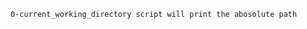 ~~~~~~~~~~~~~~~~~~~~~~~~~~~~~~~~~~~~~~~~~~~~~~~~~~~~~~~~~~~~~~~~~~~~~~~~~~~~~~~
0-current_working_directory script will print the abosolute path
~~~~~~~~~~~~~~~~~~~~~~~~~~~~~~~~~~~~~~~~~~~~~~~~~~~~~~~~~~~~~~~~~~~~~~~~~~~~~~~~ 
